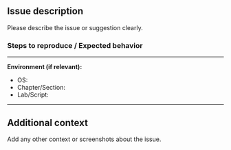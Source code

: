 ## Issue description

Please describe the issue or suggestion clearly.

### Steps to reproduce / Expected behavior

---

**Environment (if relevant):**
- OS:
- Chapter/Section:
- Lab/Script:

---

## Additional context

Add any other context or screenshots about the issue.